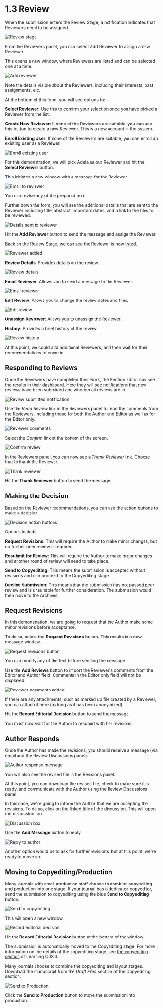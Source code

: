 # 1.3 Review
When the submission enters the Review Stage, a notification indicates that Reviewers need to be assigned.

![Review stage](./images/1-3-1.png)

From the Reviewers panel, you can select Add Reviewer to assign a new Reviewer.

This opens a new window, where Reviewers are listed and can be selected one at a time.

![Add reviewer](./images/1-3-2.png)

Note the details visible about the Reviewers, including their interests, past assignments, etc.

At the bottom of this form, you will see options to:

**Select Reviewer**: Use this to confirm your selection once you have picked a Reviewer from the list.

**Create New Reviewer**: If none of the Reviewers are suitable, you can use this button to create a new Reviewer. This is a new account in the system.

**Enroll Existing User**: If none of the Reviewers are suitable, you can enroll an existing user as a Reviewer.

![Enroll existing user](./images/1-3-3.png)

For this demonstration, we will pick Adela as our Reviewer and hit the **Select Reviewer** button.

This initiates a new window with a message for the Reviewer.

![Email to reviewer](./images/1-3-4.png)

You can revise any of the prepared text.

Further down the form, you will see the additional details that are sent to the Reviewer including title, abstract, important dates, and a link to the files to be reviewed.

![Details sent to reviewer](./images/1-3-5.png)

Hit the **Add Reviewer** button to send the message and assign the Reviewer.

Back on the Review Stage, we can see the Reviewer is now listed.

![Reviewer added](./images/1-3-6.png)

**Review Details**: Provides details on the review.

![Review details](./images/1-3-7.png)

**Email Reviewer**: Allows you to send a message to the Reviewer.

![Email reviewer](./images/1-3-8.png)

**Edit Review**: Allows you to change the review dates and files.

![Edit review](./images/1-3-9.png)

**Unassign Reviewer**: Allows you to unassign the Reviewer.

**History**: Provides a brief history of the review.

![Review history](./images/1-3-10.png)

At this point, we could add additional Reviewers, and then wait for their recommendations to come in.


## Responding to Reviews
Once the Reviewers have completed their work, the Section Editor can see the results in their dashboard. Here they will see notifications that new reviews have been submitted and whether all reviews are in.

![Review submitted notification](./images/1-3-11.png)

Use the *Read Review* link in the Reviewers panel to read the comments from the Reviewers, including those for both the Author and Editor as well as for the Editor only.

![Reviewer comments](./images/1-3-12.png)

Select the *Confirm* link at the bottom of the screen.

![Confirm review](./images/1-3-13.png)

In the Reviewers panel, you can now see a *Thank Reviewer* link. Choose that to thank the Reviewer.

![Thank reviewer](./images/1-3-14.png)

Hit the **Thank Reviewer** button to send the message.

## Making the Decision
Based on the Reviewer recommendations, you can use the action buttons to make a decision.

![Decision action buttons](./images/1-3-15.png)

Options include:

**Request Revisions**: This will require the Author to make minor changes, but no further peer review is required.

**Resubmit for Review**: This will require the Author to make major changes and another round of review will need to take place.

**Send to Copyediting**: This means the submission is accepted without revisions and can proceed to the Copyediting stage.

**Decline Submission**: This means that the submission has not passed peer review and is unsuitable for further consideration. The submission would then move to the Archives.

## Request Revisions
In this demonstration, we are going to request that the Author make some minor revisions before acceptance.

To do so, select the **Request Revisions** button. This results in a new message window.

![Request revisions button](./images/1-3-16.png)

You can modify any of the text before sending the message.

Use the **Add Reviews** button to import the Reviewer's comments from the Editor and Author field. Comments in the Editor only field will not be displayed.

![Reviewer comments added](./images/1-3-17.png)

If there are any attachments, such as marked up file created by a Reviewer, you can attach it here (as long as it has been anonymized).

Hit the **Record Editorial Decision** button to send the message.

You must now wait for the Author to respond with her revisions.

## Author Responds
Once the Author has made the revisions, you should receive a message (via email and the Review Discussions panel).

![Author response message](./images/1-3-18.png)

You will also see the revised file in the Revisions panel.

At this point, you can download the revised file, check to make sure it is ready, and communicate with the Author using the Review Discussions panel.

In this case, we're going to inform the Author that we are accepting the revisions. To do so, click on the linked title of the discussion. This will open the discussion box.

![Discussion box](./images/1-3-19.png)

Use the **Add Message** button to reply.

![Reply to author](./images/1-3-20.png)

Another option would be to ask for further revisions, but at this point, we're ready to move on.

## Moving to Copyediting/Production

Many journals with small production staff choose to combine copyediting and production into one stage. If your journal has a dedicated copyeditor, send the submission to copyediting using the blue **Send to Copyediting** button.

![Send to copyediting](./images/1-3-21.png)

This will open a new window.

![Record editorial decision](./images/1-3-22.png)

Hit the **Record Editorial Decision** button at the bottom of the window.

The submission is automatically moved to the Copyediting stage. For more information on the details of the copyediting stage, see [the copyediting section](https://pkp.gitbooks.io/ojs3/content/en/copyediting.html) of Learning OJS 3.

Many journals choose to combine the copyediting and layout stages. Download the manuscript from the *Draft Files* section of the Copyediting section:

![Send to Production](./images/1-3-23.png)

Click the **Send to Production** button to move the submission into production.